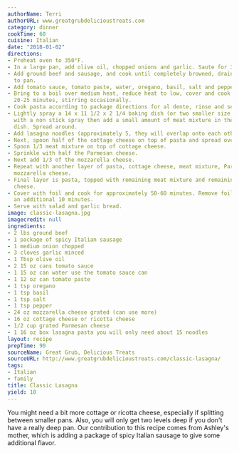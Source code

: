 ```yaml
---
authorName: Terri
authorURL: www.greatgrubdelicioustreats.com
category: dinner
cookTime: 60
cuisine: Italian
date: "2018-01-02"
directions:
- Preheat oven to 350°F.
- In a large pan, add olive oil, chopped onions and garlic. Saute for 3-4 minutes.
- Add ground beef and sausage, and cook until completely browned, drain fat. Return
  to pan.
- Add tomato sauce, tomato paste, water, oregano, basil, salt and pepper.
- Bring to a boil over medium heat, reduce heat to low, cover and cook for approximately
  20-25 minutes, stirring occasionally.
- Cook pasta according to package directions for al dente, rinse and set aside.
- Lightly spray a 14 x 11 1/2 x 2 1/4 baking dish (or two smaller size baking dishes)
  with a non stick spray then add a small amount of meat mixture in the bottom of
  dish. Spread around.
- Add lasagna noodles (approximately 5, they will overlap onto each other).
- Next, spoon half of the cottage cheese on top of pasta and spread over pasta.
- Spoon 1/3 meat mixture on top of cottage cheese.
- Sprinkle with half the Parmesan cheese.
- Next add 1/3 of the mozzarella cheese.
- Repeat with another layer of pasta, cottage cheese, meat mixture, Parmesan cheese,
  mozzarella cheese.
- Final layer is pasta, topped with remaining meat mixture and remaining mozzarella
  cheese.
- Cover with foil and cook for approximately 50-60 minutes. Remove foil and cook for
  an additional 10 minutes.
- Serve with salad and garlic bread.
image: classic-lasagna.jpg
imagecredit: null
ingredients:
- 2 lbs ground beef
- 1 package of spicy Italian sausage
- 1 medium onion chopped
- 3 cloves garlic minced
- 1 Tbsp olive oil
- 2 15 oz cans tomato sauce
- 1 15 oz can water use the tomato sauce can
- 1 12 oz can tomato paste
- 1 tsp oregano
- 1 tsp basil
- 1 tsp salt
- 1 tsp pepper
- 24 oz mozzarella cheese grated (can use more)
- 16 oz cottage cheese or ricotta cheese
- 1/2 cup grated Parmesan cheese
- 1 16 oz box lasagna pasta you will only need about 15 noodles
layout: recipe
prepTime: 90
sourceName: Great Grub, Delicious Treats
sourceURL: http://www.greatgrubdelicioustreats.com/classic-lasagna/
tags:
- Italian
- family
title: Classic Lasagna
yield: 10
---
```


You might need a bit more cottage or ricotta cheese, especially if splitting between smaller pans. Also, you will only get two levels deep if you don't have a really deep pan. Our contribution to this recipe comes from Ashley's mother, which is adding a package of spicy Italian sausage to give some additional flavor.
